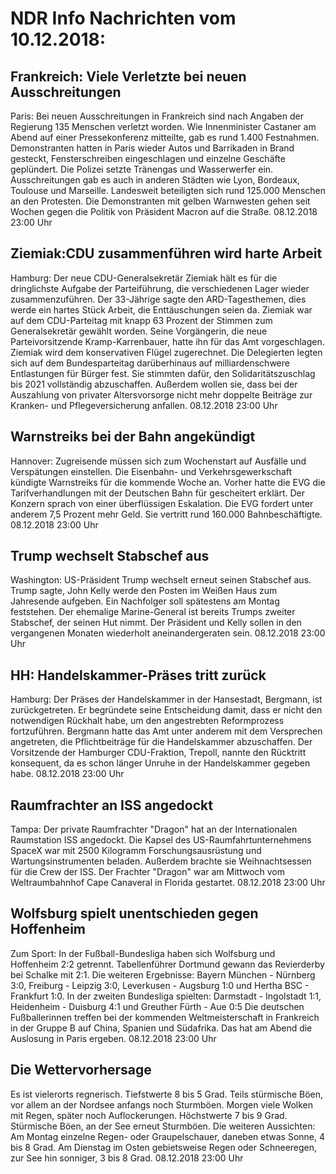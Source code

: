 # NDR Info Nachrichten vom 10.12.2018:


## Frankreich: Viele Verletzte bei neuen Ausschreitungen
Paris: Bei neuen Ausschreitungen in Frankreich sind nach Angaben der Regierung 135 Menschen verletzt worden. Wie Innenminister Castaner am Abend auf einer Pressekonferenz mitteilte, gab es rund 1.400 Festnahmen. Demonstranten hatten in Paris wieder Autos und Barrikaden in Brand gesteckt, Fensterschreiben eingeschlagen und einzelne Geschäfte geplündert. Die Polizei setzte Tränengas und Wasserwerfer ein. Ausschreitungen gab es auch in anderen Städten wie Lyon, Bordeaux, Toulouse und Marseille. Landesweit beteiligten sich rund 125.000 Menschen an den Protesten. Die Demonstranten mit gelben Warnwesten gehen seit Wochen gegen die Politik von Präsident Macron auf die Straße. 08.12.2018 23:00 Uhr 

## Ziemiak:CDU zusammenführen wird harte Arbeit
Hamburg: Der neue CDU-Generalsekretär Ziemiak hält es für die dringlichste Aufgabe der Parteiführung, die verschiedenen Lager wieder zusammenzuführen. Der 33-Jährige sagte den ARD-Tagesthemen, dies werde ein hartes Stück Arbeit, die Enttäuschungen seien da. Ziemiak war auf dem CDU-Parteitag mit knapp 63 Prozent der Stimmen zum Generalsekretär gewählt worden. Seine Vorgängerin, die neue Parteivorsitzende Kramp-Karrenbauer, hatte ihn für das Amt vorgeschlagen. Ziemiak wird dem konservativen Flügel zugerechnet. Die Delegierten legten sich auf dem Bundesparteitag darüberhinaus auf milliardenschwere Entlastungen für Bürger fest. Sie stimmten dafür, den Solidaritätszuschlag bis 2021 vollständig abzuschaffen. Außerdem wollen sie, dass bei der Auszahlung von privater Altersvorsorge nicht mehr doppelte Beiträge zur Kranken- und Pflegeversicherung anfallen. 08.12.2018 23:00 Uhr 

## Warnstreiks bei der Bahn angekündigt
Hannover: Zugreisende müssen sich zum Wochenstart auf Ausfälle und Verspätungen einstellen. Die Eisenbahn- und Verkehrsgewerkschaft kündigte Warnstreiks für die kommende Woche an. Vorher hatte die EVG die Tarifverhandlungen mit der Deutschen Bahn für gescheitert erklärt. Der Konzern sprach von einer überflüssigen Eskalation. Die EVG fordert unter anderem 7,5 Prozent mehr Geld. Sie vertritt rund 160.000 Bahnbeschäftigte. 08.12.2018 23:00 Uhr 

## Trump wechselt Stabschef aus
Washington: US-Präsident Trump wechselt erneut seinen Stabschef aus. Trump sagte, John Kelly werde den Posten im Weißen Haus zum Jahresende aufgeben. Ein Nachfolger soll spätestens am Montag feststehen. Der ehemalige Marine-General ist bereits Trumps zweiter Stabschef, der seinen Hut nimmt. Der Präsident und Kelly sollen in den vergangenen Monaten wiederholt aneinandergeraten sein. 08.12.2018 23:00 Uhr 

## HH: Handelskammer-Präses tritt zurück
Hamburg: Der Präses der Handelskammer in der Hansestadt, Bergmann, ist zurückgetreten. Er begründete seine Entscheidung damit, dass er nicht den notwendigen Rückhalt habe, um den angestrebten Reformprozess fortzuführen. Bergmann hatte das Amt unter anderem mit dem Versprechen angetreten, die Pflichtbeiträge für die Handelskammer abzuschaffen. Der Vorsitzende der Hamburger CDU-Fraktion, Trepoll, nannte den Rücktritt konsequent, da es schon länger Unruhe in der Handelskammer gegeben habe. 08.12.2018 23:00 Uhr 

## Raumfrachter an ISS angedockt
Tampa: Der private Raumfrachter "Dragon" hat an der Internationalen Raumstation ISS angedockt. Die Kapsel des US-Raumfahrtunternehmens SpaceX war mit 2500 Kilogramm Forschungsausrüstung und Wartungsinstrumenten beladen. Außerdem brachte sie Weihnachtsessen für die Crew der ISS. Der Frachter "Dragon" war am Mittwoch vom Weltraumbahnhof Cape Canaveral in Florida gestartet. 08.12.2018 23:00 Uhr 

## Wolfsburg spielt unentschieden gegen Hoffenheim
Zum Sport: In der Fußball-Bundesliga haben sich Wolfsburg und Hoffenheim 2:2 getrennt. Tabellenführer Dortmund gewann das Revierderby bei Schalke mit 2:1. Die weiteren Ergebnisse: Bayern München - Nürnberg 3:0,
Freiburg - Leipzig 3:0,
Leverkusen - Augsburg 1:0
und Hertha BSC - Frankfurt 1:0. In der zweiten Bundesliga spielten:
Darmstadt - Ingolstadt 1:1,
Heidenheim - Duisburg 4:1
und Greuther Fürth - Aue 0:5 Die deutschen Fußballerinnen treffen bei der kommenden Weltmeisterschaft in Frankreich in der Gruppe B auf China, Spanien und Südafrika. Das hat am Abend die Auslosung in Paris ergeben. 08.12.2018 23:00 Uhr 

## Die Wettervorhersage
Es ist vielerorts regnerisch. Tiefstwerte 8 bis 5 Grad. Teils stürmische Böen, vor allem an der Nordsee anfangs noch Sturmböen. Morgen viele Wolken mit Regen, später noch Auflockerungen. Höchstwerte 7 bis 9 Grad. Stürmische Böen, an der See erneut Sturmböen. Die weiteren Aussichten:
Am Montag einzelne Regen- oder Graupelschauer, daneben etwas Sonne, 4 bis 8 Grad. Am Dienstag im Osten gebietsweise Regen oder Schneeregen, zur See hin sonniger, 3 bis 8 Grad. 08.12.2018 23:00 Uhr 
